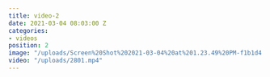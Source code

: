 ```yaml
---
title: video-2
date: 2021-03-04 08:03:00 Z
categories:
- videos
position: 2
image: "/uploads/Screen%20Shot%202021-03-04%20at%201.23.49%20PM-f1b1d4.jpg"
video: "/uploads/2801.mp4"
---
```


